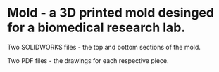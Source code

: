 # Mold - a 3D printed mold desinged for a biomedical research lab.

Two SOLIDWORKS files - the top and bottom sections of the mold.

Two PDF files - the drawings for each respective piece.

